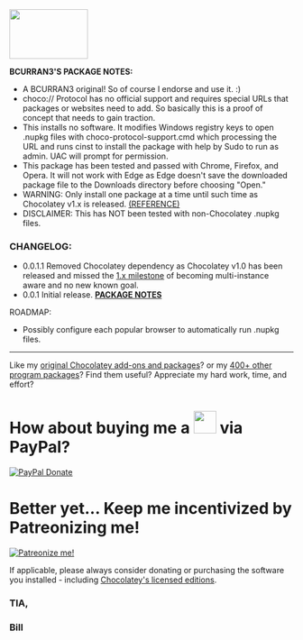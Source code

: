 <img src="https://cdn.staticaly.com/gh/bcurran3/ChocolateyPackages/master/mylogos/myunofficialChocolateylogo_icon.png" width="139" height="88">

**BCURRAN3'S PACKAGE NOTES:**

* A BCURRAN3 original! So of course I endorse and use it. :)
* choco:// Protocol has no official support and requires special URLs that packages or websites need to add. So basically this is a proof of concept that needs to gain traction.
* This installs no software. It modifies Windows registry keys to open .nupkg files with choco-protocol-support.cmd which processing the URL and runs cinst to install the package with help by Sudo to run as admin. UAC will prompt for permission.
* This package has been tested and passed with Chrome, Firefox, and Opera. It will not work with Edge as Edge doesn't save the downloaded package file to the Downloads directory before choosing "Open."
* WARNING: Only install one package at a time until such time as Chocolatey v1.x is released. [(REFERENCE)](https://github.com/chocolatey/choco/issues/1579)
* DISCLAIMER: This has NOT been tested with non-Chocolatey .nupkg files.

### CHANGELOG:
* 0.0.1.1 Removed Chocolatey dependency as Chocolatey v1.0 has been released and missed the [1.x milestone](https://github.com/chocolatey/choco/milestone/12) of becoming multi-instance aware and no new known goal.
* 0.0.1   Initial release.
**[PACKAGE NOTES](https://github.com/bcurran3/ChocolateyPackages/blob/master/choco-protocol-support/readme.md)**

ROADMAP:
* Possibly configure each popular browser to automatically run .nupkg files.

***

Like my [original Chocolatey add-ons and packages](https://community.chocolatey.org/packages?q=tag%3Abcurran3)? or my [400+ other program packages](https://chocolatey.org/profiles/bcurran3)? Find them useful? Appreciate my hard work, time, and effort?


<h1>How about buying me a <img src="https://cdn.rawgit.com/bcurran3/ChocolateyPackages/master/mylogos/beer.png" alt="" width="40" height="40"> via PayPal?</h1>

[![PayPal Donate](https://www.paypalobjects.com/webstatic/mktg/logo/AM_SbyPP_mc_vs_dc_ae.jpg)](https://www.paypal.me/bcurran3donations)

<h1>Better yet... Keep me incentivized by Patreonizing me!</h1>

[![Patreonize me!](https://c5.patreon.com/external/logo/downloads_wordmark_white_on_coral.png)](https://www.patreon.com/bcurran3)


If applicable, please always consider donating or purchasing the software you installed - including [Chocolatey's licensed editions](https://chocolatey.org/pricing).

<h3>TIA,</h3>

<h3>Bill</h3>